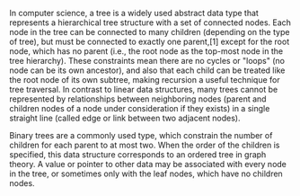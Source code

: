 In computer science, a tree is a widely used abstract data type that represents a hierarchical tree structure with a set of connected nodes. Each node in the tree can be connected to many children (depending on the type of tree), but must be connected to exactly one parent,[1] except for the root node, which has no parent (i.e., the root node as the top-most node in the tree hierarchy). These constraints mean there are no cycles or "loops" (no node can be its own ancestor), and also that each child can be treated like the root node of its own subtree, making recursion a useful technique for tree traversal. In contrast to linear data structures, many trees cannot be represented by relationships between neighboring nodes (parent and children nodes of a node under consideration if they exists) in a single straight line (called edge or link between two adjacent nodes).

Binary trees are a commonly used type, which constrain the number of children for each parent to at most two. When the order of the children is specified, this data structure corresponds to an ordered tree in graph theory. A value or pointer to other data may be associated with every node in the tree, or sometimes only with the leaf nodes, which have no children nodes.
